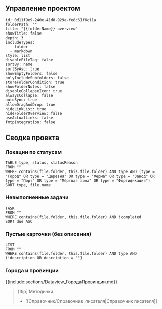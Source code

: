 ﻿---
type: проект
name: "Тонущий мир"
created: "2025-07-31"
---
## Управление проектом
```folder-overview
id: 0d11f9e9-240e-41d8-929a-fe8c61f6c11a
folderPath: ""
title: "{{folderName}} overview"
showTitle: false
depth: 3
includeTypes:
  - folder
  - markdown
style: list
disableFileTag: false
sortBy: name
sortByAsc: true
showEmptyFolders: false
onlyIncludeSubfolders: false
storeFolderCondition: true
showFolderNotes: false
disableCollapseIcon: true
alwaysCollapse: false
autoSync: true
allowDragAndDrop: true
hideLinkList: true
hideFolderOverview: false
useActualLinks: false
fmtpIntegration: false
```

## Сводка проекта

### Локации по статусам
```dataview
TABLE type, status, statusReason
FROM ""
WHERE contains(file.folder, this.file.folder) AND type AND (type = "Город" OR type = "Деревня" OR type = "Ферма" OR type = "Завод" OR type = "Порт" OR type = "Мёртвая зона" OR type = "Фортификация")
SORT type, file.name
```

### Невыполненные задачи
```dataview
TASK
FROM ""
WHERE contains(file.folder, this.file.folder) AND !completed
SORT due ASC
```

### Пустые карточки (без описания)
```dataview
LIST
FROM ""
WHERE contains(file.folder, this.file.folder) AND type AND (!description OR description = "")
```

### Города и провинции
{{include:sections/Dataview_ГородаПровинции.md}}


> [!tip] Методички
> - [[Справочник/Справочник_писателя|Справочник писателя]]


